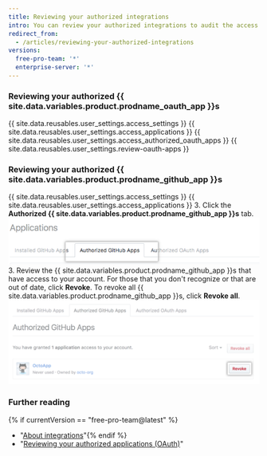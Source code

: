 ```yaml
---
title: Reviewing your authorized integrations
intro: You can review your authorized integrations to audit the access that each integration has to your account and data.
redirect_from:
  - /articles/reviewing-your-authorized-integrations
versions:
  free-pro-team: '*'
  enterprise-server: '*'
---
```


### Reviewing your authorized {{ site.data.variables.product.prodname_oauth_app }}s

{{ site.data.reusables.user_settings.access_settings }}
{{ site.data.reusables.user_settings.access_applications }}
{{ site.data.reusables.user_settings.access_authorized_oauth_apps }}
{{ site.data.reusables.user_settings.review-oauth-apps }}

### Reviewing your authorized {{ site.data.variables.product.prodname_github_app }}s

{{ site.data.reusables.user_settings.access_settings }}
{{ site.data.reusables.user_settings.access_applications }}
3. Click the **Authorized {{ site.data.variables.product.prodname_github_app }}s** tab.
![Authorized {{ site.data.variables.product.prodname_github_app }}s tab](/assets/images/help/settings/settings-authorized-github-apps-tab.png)
3. Review the {{ site.data.variables.product.prodname_github_app }}s that have access to your account. For those that you don't recognize or that are out of date, click **Revoke**. To revoke all {{ site.data.variables.product.prodname_github_app }}s, click **Revoke all**.
   ![List of authorized {{ site.data.variables.product.prodname_github_app }}](/assets/images/help/settings/revoke-github-app.png)

### Further reading
{% if currentVersion == "free-pro-team@latest" %}
- "[About integrations](/articles/about-integrations)"{% endif %}
- "[Reviewing your authorized applications (OAuth)](/articles/reviewing-your-authorized-applications-oauth)"
